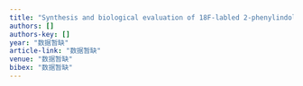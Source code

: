 ```yaml
---
title: "Synthesis and biological evaluation of 18F-labled 2-phenylindole derivatives as PET imaging probes for β-amyloid plaques"
authors: []
authors-key: []
year: "数据暂缺"
article-link: "数据暂缺"
venue: "数据暂缺"
bibex: "数据暂缺"
---
```

